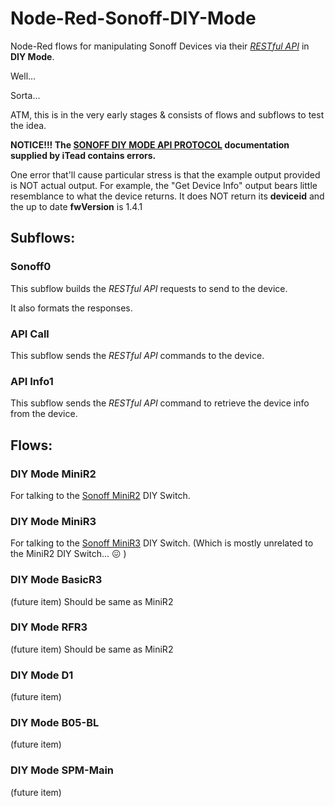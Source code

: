 # Node-Red-Sonoff-DIY-Mode
Node-Red flows for manipulating Sonoff Devices via their [_RESTful API_](https://sonoff.tech/diy-developer/#7) in __DIY Mode__.

Well...

Sorta...

ATM, this is in the very early stages & consists of flows and subflows to test the idea.

**NOTICE!!! The [SONOFF DIY MODE API PROTOCOL](https://sonoff.tech/diy-developer/#7) documentation supplied by iTead contains errors.**

One error that'll cause particular stress is that the example output provided is NOT actual output.  For example, the "Get Device Info" output bears little resemblance to what the device returns.  It does NOT return its __deviceid__ and the up to date __fwVersion__ is 1.4.1

## Subflows:
### Sonoff0
This subflow builds the _RESTful API_ requests to send to the device.

It also formats the responses.

### API Call
This subflow sends the _RESTful API_ commands to the device.

### API Info1
This subflow sends the _RESTful API_ command to retrieve the device info from the device.

## Flows:
### DIY Mode MiniR2
For talking to the [Sonoff MiniR2](https://itead.cc/product/sonoff-mini/) DIY Switch.
### DIY Mode MiniR3
For talking to the [Sonoff MiniR3](https://itead.cc/product/sonoff-minir3-smart-switch/) DIY Switch. (Which is mostly unrelated to the MiniR2 DIY Switch... :confounded: )
### DIY Mode BasicR3
(future item)
Should be same as MiniR2
### DIY Mode RFR3
(future item)
Should be same as MiniR2
### DIY Mode D1
(future item)
### DIY Mode B05-BL
(future item)
### DIY Mode SPM-Main
(future item)
